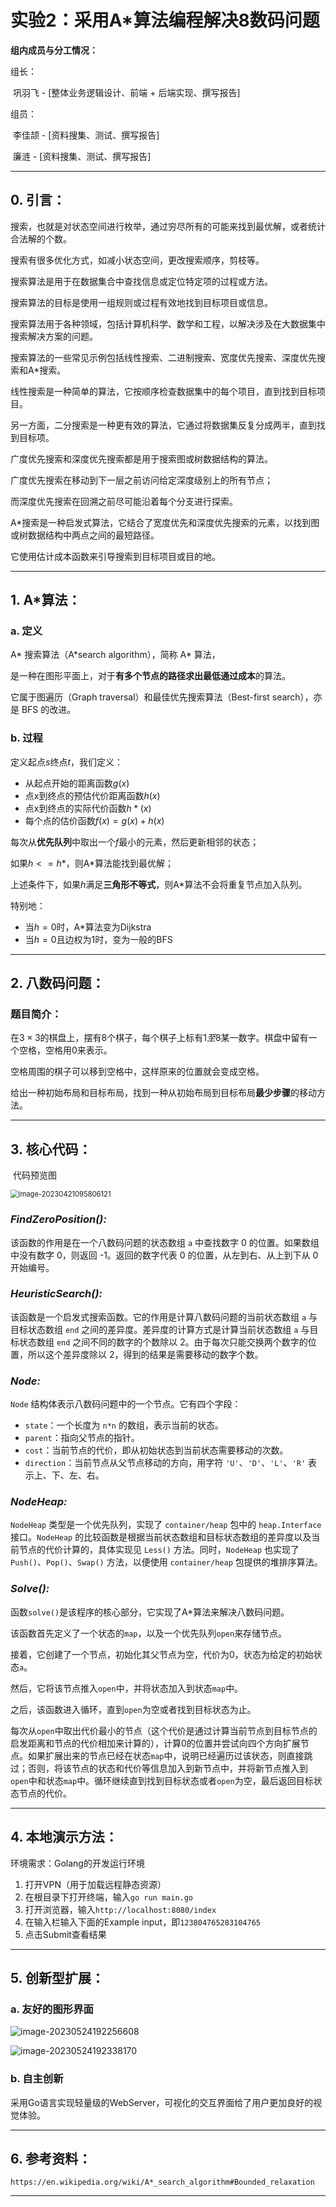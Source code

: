 # 实验2：采用A*算法编程解决8数码问题

**组内成员与分工情况：**

组长：

​		巩羽飞 - [整体业务逻辑设计、前端 + 后端实现、撰写报告]

组员：

​		李佳颉 - [资料搜集、测试、撰写报告]

​		廉涟 - [资料搜集、测试、撰写报告]

---

## 0. 引言：

搜索，也就是对状态空间进行枚举，通过穷尽所有的可能来找到最优解，或者统计合法解的个数。

搜索有很多优化方式，如减小状态空间，更改搜索顺序，剪枝等。

搜索算法是用于在数据集合中查找信息或定位特定项的过程或方法。

搜索算法的目标是使用一组规则或过程有效地找到目标项目或信息。

搜索算法用于各种领域，包括计算机科学、数学和工程，以解决涉及在大数据集中搜索解决方案的问题。

搜索算法的一些常见示例包括线性搜索、二进制搜索、宽度优先搜索、深度优先搜索和A*搜索。

线性搜索是一种简单的算法，它按顺序检查数据集中的每个项目，直到找到目标项目。

另一方面，二分搜索是一种更有效的算法，它通过将数据集反复分成两半，直到找到目标项。

广度优先搜索和深度优先搜索都是用于搜索图或树数据结构的算法。

广度优先搜索在移动到下一层之前访问给定深度级别上的所有节点；

而深度优先搜索在回溯之前尽可能沿着每个分支进行探索。

A*搜索是一种启发式算法，它结合了宽度优先和深度优先搜索的元素，以找到图或树数据结构中两点之间的最短路径。

它使用估计成本函数来引导搜索到目标项目或目的地。

---

## 1. A*算法：

### a. 定义

A* 搜索算法（A\*search algorithm），简称 A\* 算法，

是一种在图形平面上，对于**有多个节点的路径求出最低通过成本**的算法。

它属于图遍历（Graph traversal）和最佳优先搜索算法（Best-first search），亦是 BFS 的改进。



### b. 过程

定义起点$s$终点$t$，我们定义：

- 从起点开始的距离函数$g(x)$
- 点x到终点的预估代价距离函数$h(x)$
- 点x到终点的实际代价函数$h*(x)$
- 每个点的估价函数$f(x) = g(x) + h(x)$

每次从**优先队列**中取出一个$f$最小的元素，然后更新相邻的状态；

如果$h <= h*$，则A*算法能找到最优解；

上述条件下，如果$h$满足**三角形不等式**，则A*算法不会将重复节点加入队列。

特别地：

- 当$h = 0$时，A*算法变为Dijkstra
- 当$h = 0$且边权为1时，变为一般的BFS



---

## 2. 八数码问题：

### 题目简介：

在$3×3$的棋盘上，摆有$8$个棋子，每个棋子上标有$1至8$某一数字。棋盘中留有一个空格，空格用0来表示。

空格周围的棋子可以移到空格中，这样原来的位置就会变成空格。

给出一种初始布局和目标布局，找到一种从初始布局到目标布局**最少步骤**的移动方法。

---

## 3. 核心代码：

​																													代码预览图

<img src="C:\Users\22562\AppData\Roaming\Typora\typora-user-images\image-20230421095806121.png" alt="image-20230421095806121" style="zoom:80%;" />

### *FindZeroPosition():*

该函数的作用是在一个八数码问题的状态数组 `a` 中查找数字 0 的位置。如果数组中没有数字 0，则返回 -1。返回的数字代表 0 的位置，从左到右、从上到下从 0 开始编号。

### *HeuristicSearch():*

该函数是一个启发式搜索函数。它的作用是计算八数码问题的当前状态数组 `a` 与目标状态数组 `end` 之间的差异度。差异度的计算方式是计算当前状态数组 `a` 与目标状态数组 `end` 之间不同的数字的个数除以 2。由于每次只能交换两个数字的位置，所以这个差异度除以 2，得到的结果是需要移动的数字个数。

### *Node:*

`Node` 结构体表示八数码问题中的一个节点。它有四个字段：

- `state`：一个长度为 `n*n` 的数组，表示当前的状态。
- `parent`：指向父节点的指针。
- `cost`：当前节点的代价，即从初始状态到当前状态需要移动的次数。
- `direction`：当前节点从父节点移动的方向，用字符 `'U'`、`'D'`、`'L'`、`'R'` 表示上、下、左、右。

### *NodeHeap:*

`NodeHeap` 类型是一个优先队列，实现了 `container/heap` 包中的 `heap.Interface` 接口。`NodeHeap` 的比较函数是根据当前状态数组和目标状态数组的差异度以及当前节点的代价计算的，具体实现见 `Less()` 方法。同时，`NodeHeap` 也实现了 `Push()`、`Pop()`、`Swap()` 方法，以便使用 `container/heap` 包提供的堆排序算法。

### *Solve():*

函数`solve()`是该程序的核心部分，它实现了A\*算法来解决八数码问题。 

该函数首先定义了一个状态的`map`，以及一个优先队列`open`来存储节点。

接着，它创建了一个节点，初始化其父节点为空，代价为0，状态为给定的初始状态`a`。

然后，它将该节点推入`open`中，并将状态加入到状态`map`中。

之后，该函数进入循环，直到`open`为空或者找到目标状态为止。

每次从`open`中取出代价最小的节点（这个代价是通过计算当前节点到目标节点的启发距离和节点的代价相加来计算的），计算0的位置并尝试向四个方向扩展节点。如果扩展出来的节点已经在状态`map`中，说明已经遍历过该状态，则直接跳过；否则，将该节点的状态和代价等信息加入到新节点中，并将新节点推入到`open`中和状态`map`中。循环继续直到找到目标状态或者`open`为空，最后返回目标状态节点的代价。

---

## 4. 本地演示方法：

环境需求：Golang的开发运行环境

1. 打开VPN（用于加载远程静态资源）
2. 在根目录下打开终端，输入`go run main.go`
3. 打开浏览器，输入`http://localhost:8080/index`
4. 在输入栏输入下面的Example input，即`123804765283104765`
5. 点击Submit查看结果

---

## 5. 创新型扩展：

### a. 友好的图形界面

![image-20230524192256608](C:\Users\22562\AppData\Roaming\Typora\typora-user-images\image-20230524192256608.png)

![image-20230524192338170](C:\Users\22562\AppData\Roaming\Typora\typora-user-images\image-20230524192338170.png)

### b. 自主创新

采用Go语言实现轻量级的WebServer，可视化的交互界面给了用户更加良好的视觉体验。

---

## 6. 参考资料：

`https://en.wikipedia.org/wiki/A*_search_algorithm#Bounded_relaxation`

---




